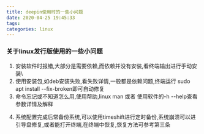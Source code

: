 ```yaml
---
title: deepin使用时的一些小问题
date: 2020-04-25 19:45:33
tags:
categories: linux
---
```


### 关于linux发行版使用的一些小问题
1. 安装软件时报错,大部分是需要依赖,而依赖并没有安装,看终端输出进行手动安装\
2. 使用安装包,如deb安装失败,看失败详情,一般都是依赖问题,终端运行 sudo apt install --fix-broken即可自动修复
3. 命令忘记或不知道怎么用,使用帮助,linux man 或者 使用软件的-h --help查看参数详情及解释

<!--more-->
4. 系统配置完成后常备份系统,可以使用timeshift进行定时备份,系统崩溃可以进引导盘修复,或者能打开终端,在终端中恢复,恢复方法可参考第三条

